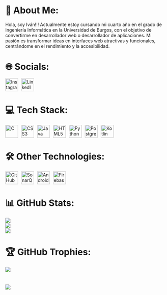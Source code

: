 # 💫 About Me:
Hola, soy Iván!!! Actualmente estoy cursando mi cuarto año en el grado de Ingeniería Informática en la Universidad de Burgos, con el objetivo de convertirme en desarrollador web o desarrollador de aplicaciones. Mi pasión es transformar ideas en interfaces web atractivas y funcionales, centrándome en el rendimiento y la accesibilidad.

# 🌐 Socials:
<div style="display: flex; gap: 10px;">
  <a href="https://instagram.com/ivaanesteepar" target="_blank" style="text-decoration: none; outline: none; border: none; padding: 0;">
    <img src="https://upload.wikimedia.org/wikipedia/commons/a/a5/Instagram_icon.png" title="Instagram" alt="Instagram" width="40" height="40"/>
  </a>
  <a href="https://linkedin.com/in/iván-estépar-rebollo-a95206233/" target="_blank" style="text-decoration: none; outline: none; border: none; padding: 0;">
    <img src="https://cdn.jsdelivr.net/gh/devicons/devicon/icons/linkedin/linkedin-original.svg" title="LinkedIn" alt="LinkedIn" width="40" height="40"/>
  </a>
</div>

# 💻 Tech Stack:
<div style="display: flex; gap: 10px;">
  <a>
    <img src="https://cdn.jsdelivr.net/gh/devicons/devicon/icons/c/c-original.svg" title="C" alt="C" width="40" height="40"/>
  </a>
  <a>
    <img src="https://cdn.jsdelivr.net/gh/devicons/devicon/icons/css3/css3-original.svg" title="CSS3" alt="CSS3" width="40" height="40"/>
  </a>
  <a>
    <img src="https://cdn.jsdelivr.net/gh/devicons/devicon/icons/java/java-original.svg" title="Java" alt="Java" width="40" height="40"/>
  </a>
  <a>
    <img src="https://cdn.jsdelivr.net/gh/devicons/devicon/icons/html5/html5-original.svg" title="HTML5" alt="HTML5" width="40" height="40"/>
  </a>
  <a>
    <img src="https://cdn.jsdelivr.net/gh/devicons/devicon/icons/python/python-original.svg" title="Python" alt="Python" width="40" height="40"/>
  </a>
  <a>
    <img src="https://cdn.jsdelivr.net/gh/devicons/devicon/icons/postgresql/postgresql-original.svg" title="PostgreSQL" alt="PostgreSQL" width="40" height="40"/>
  </a>
  <a>
    <img src="https://cdn.jsdelivr.net/gh/devicons/devicon/icons/kotlin/kotlin-original.svg" title="Kotlin" alt="Kotlin" width="40" height="40"/>
  </a>
</div>

# 🛠️ Other Technologies:
<div style="display: flex; gap: 10px;">
  <a>
    <img src="https://upload.wikimedia.org/wikipedia/commons/9/91/Octicons-mark-github.svg" title="GitHub" alt="GitHub" width="40" height="40"/>
  </a>
  <a>
    <img src="https://cdn.jsdelivr.net/gh/devicons/devicon/icons/sonarqube/sonarqube-original.svg" title="SonarQube" alt="SonarQube" width="40" height="40"/>
  </a>
  <a>
    <img src="https://cdn.jsdelivr.net/gh/devicons/devicon/icons/androidstudio/androidstudio-original.svg" title="Android Studio" alt="Android Studio" width="40" height="40"/>
  </a>
  <a>
    <img src="https://cdn.jsdelivr.net/gh/devicons/devicon/icons/firebase/firebase-plain.svg" title="Firebase" alt="Firebase" width="40" height="40"/>
  </a>
</div>

# 📊 GitHub Stats:
![](https://github-readme-stats.vercel.app/api?username=ivaanesteepar&theme=midnight-purple&hide_border=false&include_all_commits=false&count_private=false)<br/>
![](https://github-readme-streak-stats.herokuapp.com/?user=ivaanesteepar&theme=midnight-purple&hide_border=false)<br/>
![](https://github-readme-stats.vercel.app/api/top-langs/?username=ivaanesteepar&theme=midnight-purple&hide_border=false&include_all_commits=false&count_private=false&layout=compact)

# 🏆 GitHub Trophies:
![](https://github-profile-trophy.vercel.app/?username=ivaanesteepar&theme=radical&no-frame=false&no-bg=false&margin-w=4)

#
[![](https://visitcount.itsvg.in/api?id=ivaanesteepar&label=Profile%20Views&color=11&icon=0&pretty=true)](https://visitcount.itsvg.in)
